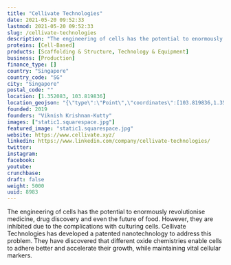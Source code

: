 ```yaml
---
title: "Cellivate Technologies"
date: 2021-05-20 09:52:33
lastmod: 2021-05-20 09:52:33
slug: /cellivate-technologies
description: "The engineering of cells has the potential to enormously revolutionise medicine, drug discovery and even the future of food. However, they are inhibited due to the complications with culturing cells. Cellivate Technologies has developed a patented nanotechnology to address this problem. They have discovered that different oxide chemistries enable cells to adhere better and accelerate their growth, while maintaining vital cellular markers."
proteins: [Cell-Based]
products: [Scaffolding & Structure, Technology & Equipment]
business: [Production]
finance_type: []
country: "Singapore"
country_code: "SG"
city: "Singapore"
postal_code: ""
location: [1.352083, 103.819836]
location_geojson: "{\"type\":\"Point\",\"coordinates\":[103.819836,1.352083]}"
founded: 2019
founders: "Viknish Krishnan-Kutty"
images: ["static1.squarespace.jpg"]
featured_image: "static1.squarespace.jpg"
website: https://www.cellivate.xyz/
linkedin: https://www.linkedin.com/company/cellivate-technologies/
twitter: 
instagram: 
facebook: 
youtube: 
crunchbase: 
draft: false
weight: 5000
uuid: 8983
---
```

The engineering of cells has the potential to enormously revolutionise medicine, drug discovery and even the future of food. However, they are inhibited due to the complications with culturing cells. Cellivate Technologies has developed a patented nanotechnology to address this problem. They have discovered that different oxide chemistries enable cells to adhere better and accelerate their growth, while maintaining vital cellular markers.
